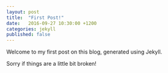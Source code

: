 ```yaml
---
layout: post
title:  "First Post!"
date:   2016-09-27 10:30:00 +1200
categories: jekyll 
published: false
---
```


Welcome to my first post on this blog, generated using Jekyll.

Sorry if things are a little bit broken!